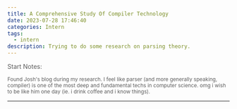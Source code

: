 ```yaml
---
title: A Comprehensive Study Of Compiler Technology
date: 2023-07-28 17:46:40
categories: Intern
tags:
  - intern
description: Trying to do some research on parsing theory. 
---
```


<p style="opacity: 0.7;">Start Notes: </p>

<small style="opacity: 0.7;"> Found <a href="https://blog.reverberate.org/" style="text-decoration: none;">Josh's blog</a> during my research. I feel like parser (and more generally speaking, compiler) is one of the most deep and fundamental techs in computer science. omg i wish to be like him one day (ie. i drink coffee and i know things). </small>

---



















